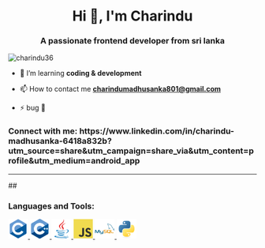 <h1 align="center">Hi 👋, I'm Charindu</h1>
<h3 align="center">A passionate frontend developer from sri lanka</h3>

<p align="left"> <img src="https://komarev.com/ghpvc/?username=charindu36&label=Profile%20views&color=0e75b6&style=flat" alt="charindu36" /> </p>

- 🌱 I’m learning **coding & development**

- 📫 How to contact me **charindumadhusanka801@gmail.com**

- ⚡ bug **🐞**

<h3 align="left">Connect with me:
  https://www.linkedin.com/in/charindu-madhusanka-6418a832b?utm_source=share&utm_campaign=share_via&utm_content=profile&utm_medium=android_app</h3><hr>
<p align="left">##
</p>

<h3 align="left">Languages and Tools:</h3>
<p align="left"> <a href="https://www.cprogramming.com/" target="_blank" rel="noreferrer"> <img src="https://raw.githubusercontent.com/devicons/devicon/master/icons/c/c-original.svg" alt="c" width="40" height="40"/> </a> <a href="https://www.w3schools.com/cpp/" target="_blank" rel="noreferrer"> <img src="https://raw.githubusercontent.com/devicons/devicon/master/icons/cplusplus/cplusplus-original.svg" alt="cplusplus" width="40" height="40"/> </a> <a href="https://www.java.com" target="_blank" rel="noreferrer"> <img src="https://raw.githubusercontent.com/devicons/devicon/master/icons/java/java-original.svg" alt="java" width="40" height="40"/> </a> <a href="https://developer.mozilla.org/en-US/docs/Web/JavaScript" target="_blank" rel="noreferrer"> <img src="https://raw.githubusercontent.com/devicons/devicon/master/icons/javascript/javascript-original.svg" alt="javascript" width="40" height="40"/> </a> <a href="https://www.mysql.com/" target="_blank" rel="noreferrer"> <img src="https://raw.githubusercontent.com/devicons/devicon/master/icons/mysql/mysql-original-wordmark.svg" alt="mysql" width="40" height="40"/> </a> <a href="https://www.python.org" target="_blank" rel="noreferrer"> <img src="https://raw.githubusercontent.com/devicons/devicon/master/icons/python/python-original.svg" alt="python" width="40" height="40"/> </a> </p>

